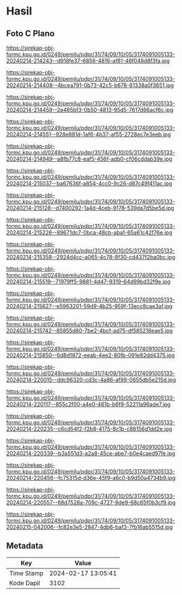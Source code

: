 # Hasil

## Foto C Plano

https://sirekap-obj-formc.kpu.go.id/0249/pemilu/pdpr/31/74/09/10/05/3174091005133-20240214-214243--d918fe37-6856-4816-af81-48f048d8f3fa.jpg

https://sirekap-obj-formc.kpu.go.id/0249/pemilu/pdpr/31/74/09/10/05/3174091005133-20240214-214408--4bcea791-0b73-42c5-b678-61338a0f3651.jpg

https://sirekap-obj-formc.kpu.go.id/0249/pemilu/pdpr/31/74/09/10/05/3174091005133-20240214-214459--2e465bf3-0b50-4813-95d5-7617d66acf6c.jpg

https://sirekap-obj-formc.kpu.go.id/0249/pemilu/pdpr/31/74/09/10/05/3174091005133-20240214-214551--928e881d-1af6-4b37-af55-2728ec7e3eeb.jpg

https://sirekap-obj-formc.kpu.go.id/0249/pemilu/pdpr/31/74/09/10/05/3174091005133-20240214-214949--a8fb77c8-eaf5-456f-adb0-cf06cddab39e.jpg

https://sirekap-obj-formc.kpu.go.id/0249/pemilu/pdpr/31/74/09/10/05/3174091005133-20240214-215037--ba67636f-a854-4cc0-9c26-d87c49f411ac.jpg

https://sirekap-obj-formc.kpu.go.id/0249/pemilu/pdpr/31/74/09/10/05/3174091005133-20240214-215128--d7400292-1a4d-4ceb-9178-539da7d5be5d.jpg

https://sirekap-obj-formc.kpu.go.id/0249/pemilu/pdpr/31/74/09/10/05/3174091005133-20240214-215226--89671dc7-0bca-48cb-aba1-65a61c42f76e.jpg

https://sirekap-obj-formc.kpu.go.id/0249/pemilu/pdpr/31/74/09/10/05/3174091005133-20240214-215358--2924d4cc-a065-4c78-8f30-cd437f2ba0bc.jpg

https://sirekap-obj-formc.kpu.go.id/0249/pemilu/pdpr/31/74/09/10/05/3174091005133-20240214-215519--71979ff5-9881-4d47-9319-64d99bd32f9e.jpg

https://sirekap-obj-formc.kpu.go.id/0249/pemilu/pdpr/31/74/09/10/05/3174091005133-20240214-215627--e5963201-59d9-4b25-959f-13ecc8cae3af.jpg

https://sirekap-obj-formc.kpu.go.id/0249/pemilu/pdpr/31/74/09/10/05/3174091005133-20240214-215742--85855d80-7be2-4bcf-ad75-df585218eae5.jpg

https://sirekap-obj-formc.kpu.go.id/0249/pemilu/pdpr/31/74/09/10/05/3174091005133-20240214-215850--6d8d1872-eeab-4ee2-80fb-091e82dd4375.jpg

https://sirekap-obj-formc.kpu.go.id/0249/pemilu/pdpr/31/74/09/10/05/3174091005133-20240214-220015--ddc96320-cd3c-4a86-af99-0655db5e215d.jpg

https://sirekap-obj-formc.kpu.go.id/0249/pemilu/pdpr/31/74/09/10/05/3174091005133-20240214-220117--855c2f00-a4e0-461b-b6f9-52211a96ade7.jpg

https://sirekap-obj-formc.kpu.go.id/0249/pemilu/pdpr/31/74/09/10/05/3174091005133-20240214-220235--c6cd54f2-f2b8-4175-8c1b-c88156d1dd2e.jpg

https://sirekap-obj-formc.kpu.go.id/0249/pemilu/pdpr/31/74/09/10/05/3174091005133-20240214-220339--b3a551d3-a2a8-45ce-abe7-b0e4caed97fe.jpg

https://sirekap-obj-formc.kpu.go.id/0249/pemilu/pdpr/31/74/09/10/05/3174091005133-20240214-220456--fc75315d-d36e-45f9-a6c0-b9d50a4734b9.jpg

https://sirekap-obj-formc.kpu.go.id/0249/pemilu/pdpr/31/74/09/10/05/3174091005133-20240214-220557--68d7528a-709c-4727-9de9-68c65f0b3cf9.jpg

https://sirekap-obj-formc.kpu.go.id/0249/pemilu/pdpr/31/74/09/10/05/3174091005133-20240215-042006--fc82e3e5-2847-4db6-baf3-7fb16ab5515d.jpg


## Metadata

| Key        | Value               |
| ---------- | ------------------- |
| Time Stamp | 2024-02-17 13:05:41 |
| Kode Dapil | 3102                |



